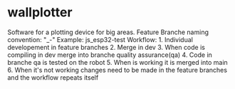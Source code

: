 # wallplotter
  Software for a plotting device for big areas.
  Feature Branche naming convention: "<initials>_<plattform>-<feature>"
  Example: js_esp32-test
  Workflow:
    1. Individual developement in feature branches
    2. Merge in dev
    3. When code is compiling in dev merge into branche quality assurance(qa) 
    4. Code in branche qa is tested on the robot
    5. When is working it is merged into main
    6. When it's not working changes need to be made in the feature branches and the workflow repeats itself
